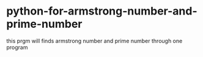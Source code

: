 # python-for-armstrong-number-and-prime-number
this prgm will finds armstrong number and prime number through one program
